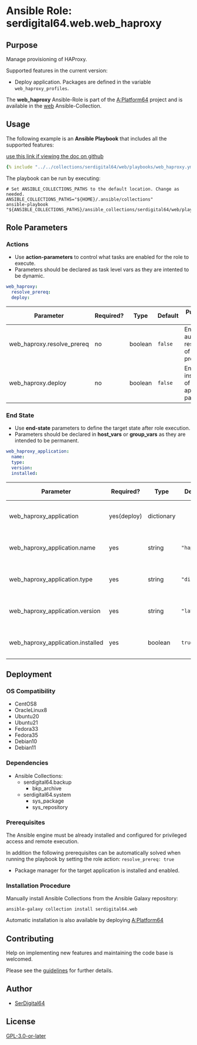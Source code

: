 # Ansible Role: serdigital64.web.web_haproxy

## Purpose

Manage provisioning of HAProxy.

Supported features in the current version:

- Deploy application. Packages are defined in the variable `web_haproxy_profiles`.

The **web_haproxy** Ansible-Role is part of the [A:Platform64](https://github.com/serdigital64/aplatform64) project and is available in the [web](../collections/web.md) Ansible-Collection.

## Usage

The following example is an **Ansible Playbook** that includes all the supported features:

[use this link if viewing the doc on github](../../collections/serdigital64/web/playbooks/web_haproxy.yml)

```yaml
{% include "../../collections/serdigital64/web/playbooks/web_haproxy.yml" %}
```

The playbook can be run by executing:

```shell
# Set ANSIBLE_COLLECTIONS_PATHS to the default location. Change as needed.
ANSIBLE_COLLECTIONS_PATHS="${HOME}/.ansible/collections"
ansible-playbook "${ANSIBLE_COLLECTIONS_PATHS}/ansible_collections/serdigital64/web/playbooks/web_haproxy.yml"
```

## Role Parameters

### Actions

- Use **action-parameters** to control what tasks are enabled for the role to execute.
- Parameters should be declared as task level vars as they are intented to be dynamic.

```yaml
web_haproxy:
  resolve_prereq:
  deploy:
```

| Parameter                  | Required? | Type    | Default | Purpose / Value                             |
| -------------------------- | --------- | ------- | ------- | ------------------------------------------- |
| web_haproxy.resolve_prereq | no        | boolean | `false` | Enable automatic resolution of prequisites  |
| web_haproxy.deploy         | no        | boolean | `false` | Enable installation of application packages |

### End State

- Use **end-state** parameters to define the target state after role execution.
- Parameters should be declared in **host_vars** or **group_vars** as they are intended to be permanent.

```yaml
web_haproxy_application:
  name:
  type:
  version:
  installed:
```

| Parameter                         | Required?   | Type       | Default     | Purpose / Value                    |
| --------------------------------- | ----------- | ---------- | ----------- | ---------------------------------- |
| web_haproxy_application           | yes(deploy) | dictionary |             | Set application package end state  |
| web_haproxy_application.name      | yes         | string     | `"haproxy"` | Select application package name    |
| web_haproxy_application.type      | yes         | string     | `"distro"`  | Select application package type    |
| web_haproxy_application.version   | yes         | string     | `"latest"`  | Select application package version |
| web_haproxy_application.installed | yes         | boolean    | `true`      | Set application package end state  |

## Deployment

### OS Compatibility

- CentOS8
- OracleLinux8
- Ubuntu20
- Ubuntu21
- Fedora33
- Fedora35
- Debian10
- Debian11

### Dependencies

- Ansible Collections:
  - serdigital64.backup
    - bkp_archive
  - serdigital64.system
    - sys_package
    - sys_repository

### Prerequisites

The Ansible engine must be already installed and configured for privileged access and remote execution.

In addition the following prerequisites can be automatically solved when running the playbook by setting the role action: `resolve_prereq: true`

- Package manager for the target application is installed and enabled.

### Installation Procedure

Manually install Ansible Collections from the Ansible Galaxy repository:

```shell
ansible-galaxy collection install serdigital64.web
```

Automatic installation is also available by deploying [A:Platform64](https://aplatform64.readthedocs.io/en/latest/#deployment)

## Contributing

Help on implementing new features and maintaining the code base is welcomed.

Please see the [guidelines](../contributing/guidelines.md) for further details.

## Author

- [SerDigital64](https://serdigital64.github.io/)

## License

[GPL-3.0-or-later](https://www.gnu.org/licenses/gpl-3.0.txt)

